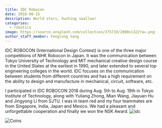 ```yaml
---
title: IDC Robocon
date: 2018-08-15
description: World stars, hunting swallow!
categories:
  - robotics
image: https://source.unsplash.com/collection/375719/2000x1322?a=.png
author_staff_member: Fenglong Song
---
```

  IDC ROBOCON (International Design Contest) is one of the three major competitions of NHK Robocon in Japan. It was the communication between Tokyo University of Technology and MIT mechanical creative design course in the United States at the earliest in 1990, and later extended to several top engineering colleges in the world. IDC focuses on the communication between students from different countries and has a high requirement on the ability to design and manufacture in mechanical, circuit, software, etc.
      
  
  I participated in IDC ROBOCON 2018 during Aug. 5th to Aug. 19th in Tokyo Institute of Technology, along with Yuliang Zhong, Mian Wang, Jiayuan Hu and Jingyong Li from SJTU. I was in team red and my four teammates are from Singapore, India, Japan and Mexico. We had a pleasant and unforgettable cooperation and finally we won the NSK Award.
![idc](../../../images/research/robocon/robocon_1.jpg)

![Coins](https://source.unsplash.com/random/1500x1000)
